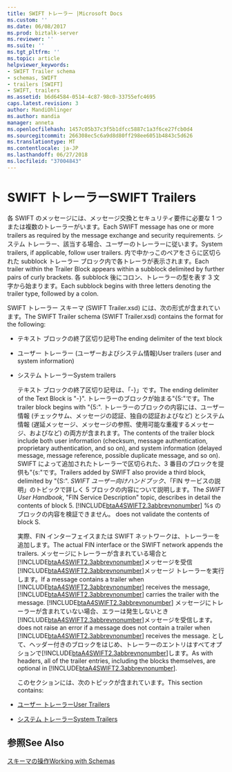 ```yaml
---
title: SWIFT トレーラー |Microsoft Docs
ms.custom: ''
ms.date: 06/08/2017
ms.prod: biztalk-server
ms.reviewer: ''
ms.suite: ''
ms.tgt_pltfrm: ''
ms.topic: article
helpviewer_keywords:
- SWIFT Trailer schema
- schemas, SWIFT
- trailers [SWIFT]
- SWIFT, trailers
ms.assetid: b6d64584-0514-4c87-98c0-33755efc4695
caps.latest.revision: 3
author: MandiOhlinger
ms.author: mandia
manager: anneta
ms.openlocfilehash: 1457c05b37c3f5b1dfcc5887c1a3f6ce27fcb0d4
ms.sourcegitcommit: 266308ec5c6a9d8d80ff298ee6051b4843c5d626
ms.translationtype: MT
ms.contentlocale: ja-JP
ms.lasthandoff: 06/27/2018
ms.locfileid: "37004843"
---
```

# <a name="swift-trailers"></a><span data-ttu-id="a0c27-102">SWIFT トレーラー</span><span class="sxs-lookup"><span data-stu-id="a0c27-102">SWIFT Trailers</span></span>
<span data-ttu-id="a0c27-103">各 SWIFT のメッセージには、メッセージ交換とセキュリティ要件に必要な 1 つまたは複数のトレーラーがいます。</span><span class="sxs-lookup"><span data-stu-id="a0c27-103">Each SWIFT message has one or more trailers as required by the message exchange and security requirements.</span></span> <span data-ttu-id="a0c27-104">システム トレーラー、該当する場合、ユーザーのトレーラーに従います。</span><span class="sxs-lookup"><span data-stu-id="a0c27-104">System trailers, if applicable, follow user trailers.</span></span> <span data-ttu-id="a0c27-105">内で中かっこのペアをさらに区切られた subblock トレーラー ブロック内で各トレーラが表示されます。</span><span class="sxs-lookup"><span data-stu-id="a0c27-105">Each trailer within the Trailer Block appears within a subblock delimited by further pairs of curly brackets.</span></span> <span data-ttu-id="a0c27-106">各 subblock 後にコロン、トレーラーの型を表す 3 文字から始まります。</span><span class="sxs-lookup"><span data-stu-id="a0c27-106">Each subblock begins with three letters denoting the trailer type, followed by a colon.</span></span>  
  
 <span data-ttu-id="a0c27-107">SWIFT トレーラー スキーマ (SWIFT Trailer.xsd) には、次の形式が含まれています。</span><span class="sxs-lookup"><span data-stu-id="a0c27-107">The SWIFT Trailer schema (SWIFT Trailer.xsd) contains the format for the following:</span></span>  
  
- <span data-ttu-id="a0c27-108">テキスト ブロックの終了区切り記号</span><span class="sxs-lookup"><span data-stu-id="a0c27-108">The ending delimiter of the text block</span></span>  
  
- <span data-ttu-id="a0c27-109">ユーザー トレーラー (ユーザーおよびシステム情報)</span><span class="sxs-lookup"><span data-stu-id="a0c27-109">User trailers (user and system information)</span></span>  
  
- <span data-ttu-id="a0c27-110">システム トレーラー</span><span class="sxs-lookup"><span data-stu-id="a0c27-110">System trailers</span></span>  
  
  <span data-ttu-id="a0c27-111">テキスト ブロックの終了区切り記号は、「-}」です。</span><span class="sxs-lookup"><span data-stu-id="a0c27-111">The ending delimiter of the Text Block is "-}".</span></span> <span data-ttu-id="a0c27-112">トレーラーのブロックが始まる"{5:"です。</span><span class="sxs-lookup"><span data-stu-id="a0c27-112">The trailer block begins with "{5:".</span></span> <span data-ttu-id="a0c27-113">トレーラーのブロックの内容には、ユーザー情報 (チェックサム、メッセージの認証、独自の認証およびなど) とシステム情報 (遅延メッセージ、メッセージの参照、使用可能な重複するメッセージ、およびなど) の両方が含まれます。</span><span class="sxs-lookup"><span data-stu-id="a0c27-113">The contents of the trailer block include both user information (checksum, message authentication, proprietary authentication, and so on), and system information (delayed message, message reference, possible duplicate message, and so on).</span></span> <span data-ttu-id="a0c27-114">SWIFT によって追加されたトレーラーで区切られた、3 番目のブロックを提供も"{s:"です。</span><span class="sxs-lookup"><span data-stu-id="a0c27-114">Trailers added by SWIFT also provide a third block, delimited by "{S:".</span></span> <span data-ttu-id="a0c27-115">*SWIFT ユーザー向けハンドブック*、「FIN サービスの説明」のトピックで詳しく 5 ブロックの内容について説明します。</span><span class="sxs-lookup"><span data-stu-id="a0c27-115">The *SWIFT User Handbook*, "FIN Service Description" topic, describes in detail the contents of block 5.</span></span> [!INCLUDE[btaA4SWIFT2.3abbrevnonumber](../../includes/btaa4swift2-3abbrevnonumber-md.md)]<span data-ttu-id="a0c27-116"> %s のブロックの内容を検証できません。</span><span class="sxs-lookup"><span data-stu-id="a0c27-116"> does not validate the contents of block S.</span></span>  
  
  <span data-ttu-id="a0c27-117">実際、FIN インターフェイスまたは SWIFT ネットワークは、トレーラーを追加します。</span><span class="sxs-lookup"><span data-stu-id="a0c27-117">The actual FIN interface or the SWIFT network appends the trailers.</span></span> <span data-ttu-id="a0c27-118">メッセージにトレーラーが含まれている場合と[!INCLUDE[btaA4SWIFT2.3abbrevnonumber](../../includes/btaa4swift2-3abbrevnonumber-md.md)]メッセージを受信[!INCLUDE[btaA4SWIFT2.3abbrevnonumber](../../includes/btaa4swift2-3abbrevnonumber-md.md)]メッセージ トレーラーを実行します。</span><span class="sxs-lookup"><span data-stu-id="a0c27-118">If a message contains a trailer when [!INCLUDE[btaA4SWIFT2.3abbrevnonumber](../../includes/btaa4swift2-3abbrevnonumber-md.md)] receives the message, [!INCLUDE[btaA4SWIFT2.3abbrevnonumber](../../includes/btaa4swift2-3abbrevnonumber-md.md)] carries the trailer with the message.</span></span> [!INCLUDE[btaA4SWIFT2.3abbrevnonumber](../../includes/btaa4swift2-3abbrevnonumber-md.md)]<span data-ttu-id="a0c27-119"> メッセージにトレーラーが含まれていない場合、エラーは発生しないとき[!INCLUDE[btaA4SWIFT2.3abbrevnonumber](../../includes/btaa4swift2-3abbrevnonumber-md.md)]メッセージを受信します。</span><span class="sxs-lookup"><span data-stu-id="a0c27-119"> does not raise an error if a message does not contain a trailer when [!INCLUDE[btaA4SWIFT2.3abbrevnonumber](../../includes/btaa4swift2-3abbrevnonumber-md.md)] receives the message.</span></span> <span data-ttu-id="a0c27-120">として、ヘッダー付きのブロックをはじめ、トレーラーのエントリはすべてオプションで[!INCLUDE[btaA4SWIFT2.3abbrevnonumber](../../includes/btaa4swift2-3abbrevnonumber-md.md)]します。</span><span class="sxs-lookup"><span data-stu-id="a0c27-120">As with headers, all of the trailer entries, including the blocks themselves, are optional in [!INCLUDE[btaA4SWIFT2.3abbrevnonumber](../../includes/btaa4swift2-3abbrevnonumber-md.md)].</span></span>  
  
  <span data-ttu-id="a0c27-121">このセクションには、次のトピックが含まれています。</span><span class="sxs-lookup"><span data-stu-id="a0c27-121">This section contains:</span></span>  
  
- [<span data-ttu-id="a0c27-122">ユーザー トレーラー</span><span class="sxs-lookup"><span data-stu-id="a0c27-122">User Trailers</span></span>](../../adapters-and-accelerators/accelerator-swift/user-trailers.md)  
  
- [<span data-ttu-id="a0c27-123">システム トレーラー</span><span class="sxs-lookup"><span data-stu-id="a0c27-123">System Trailers</span></span>](../../adapters-and-accelerators/accelerator-swift/system-trailers.md)  
  
## <a name="see-also"></a><span data-ttu-id="a0c27-124">参照</span><span class="sxs-lookup"><span data-stu-id="a0c27-124">See Also</span></span>  
 [<span data-ttu-id="a0c27-125">スキーマの操作</span><span class="sxs-lookup"><span data-stu-id="a0c27-125">Working with Schemas</span></span>](../../adapters-and-accelerators/accelerator-swift/working-with-schemas.md)